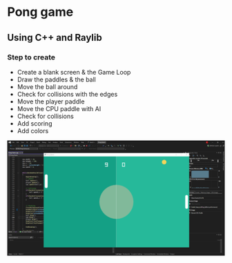 # Pong game 

## Using C++ and Raylib

### Step to create

* Create a blank screen & the Game Loop
* Draw the paddles & the ball
* Move the ball around
* Check for collisions with the edges
* Move the player paddle
* Move the CPU paddle with AI
* Check for collisions
* Add scoring
* Add colors

![Pong Game Screenshot](https://github.com/Rajithlahiru/Pong-Game-Cpp/blob/main/pong_new.PNG?raw=true)
